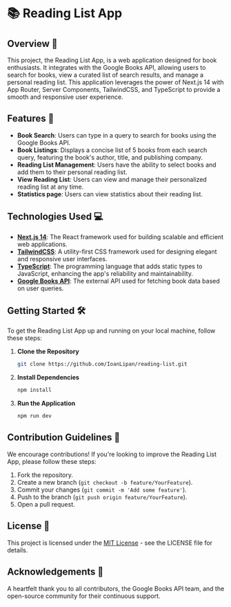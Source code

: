 # 📚 Reading List App

## Overview 🌟

This project, the Reading List App, is a web application designed for book enthusiasts. It integrates with the Google Books API, allowing users to search for books, view a curated list of search results, and manage a personal reading list. This application leverages the power of Next.js 14 with App Router, Server Components, TailwindCSS, and TypeScript to provide a smooth and responsive user experience.

## Features 🚀

- **Book Search**: Users can type in a query to search for books using the Google Books API.
- **Book Listings**: Displays a concise list of 5 books from each search query, featuring the book's author, title, and publishing company.
- **Reading List Management**: Users have the ability to select books and add them to their personal reading list.
- **View Reading List**: Users can view and manage their personalized reading list at any time.
- **Statistics page**: Users can view statistics about their reading list.

## Technologies Used 💻

- **[Next.js 14](https://nextjs.org/)**: The React framework used for building scalable and efficient web applications.
- **[TailwindCSS](https://tailwindcss.com/)**: A utility-first CSS framework used for designing elegant and responsive user interfaces.
- **[TypeScript](https://www.typescriptlang.org/)**: The programming language that adds static types to JavaScript, enhancing the app's reliability and maintainability.
- **[Google Books API](https://developers.google.com/books)**: The external API used for fetching book data based on user queries.

## Getting Started 🛠️

To get the Reading List App up and running on your local machine, follow these steps:

1. **Clone the Repository**
    ```bash
    git clone https://github.com/IoanLipan/reading-list.git
    ```
2. **Install Dependencies**
    ```bash
    npm install
    ```
3. **Run the Application**
    ```bash
    npm run dev
    ```

## Contribution Guidelines 🤝

We encourage contributions! If you're looking to improve the Reading List App, please follow these steps:

1. Fork the repository.
2. Create a new branch (`git checkout -b feature/YourFeature`).
3. Commit your changes (`git commit -m 'Add some feature'`).
4. Push to the branch (`git push origin feature/YourFeature`).
5. Open a pull request.

## License 📄

This project is licensed under the [MIT License](LICENSE) - see the LICENSE file for details.

## Acknowledgements 🙌

A heartfelt thank you to all contributors, the Google Books API team, and the open-source community for their continuous support.
